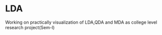# LDA
Working on practically visualization of LDA,QDA and MDA  as college level research project(Sem-I)
